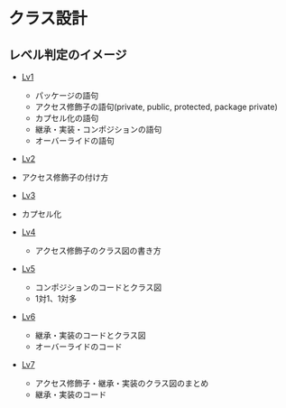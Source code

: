 # クラス設計

## レベル判定のイメージ

- [Lv1](./Lv1.md)
  - パッケージの語句
  - アクセス修飾子の語句(private, public, protected, package private)
  - カプセル化の語句
  - 継承・実装・コンポジションの語句
  - オーバーライドの語句

- [Lv2](./Lv2.md)
 - アクセス修飾子の付け方

- [Lv3](./Lv3.md)
 - カプセル化

- [Lv4](./Lv4.md)
  - アクセス修飾子のクラス図の書き方

- [Lv5](./Lv5.md)
  - コンポジションのコードとクラス図
  - 1対1、1対多

- [Lv6](./Lv6.md)
  - 継承・実装のコードとクラス図
  - オーバーライドのコード

- [Lv7](./Lv7.md)
  - アクセス修飾子・継承・実装のクラス図のまとめ
  - 継承・実装のコード
